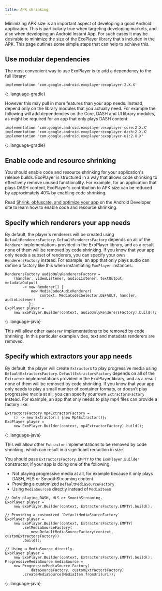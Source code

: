 ```yaml
---
title: APK shrinking
---
```


Minimizing APK size is an important aspect of developing a good Android
application. This is particularly true when targeting developing markets, and
also when developing an Android Instant App. For such cases it may be desirable
to minimize the size of the ExoPlayer library that's included in the APK. This
page outlines some simple steps that can help to achieve this.

## Use modular dependencies ##

The most convenient way to use ExoPlayer is to add a dependency to the full
library:

~~~
implementation 'com.google.android.exoplayer:exoplayer:2.X.X'
~~~
{: .language-gradle}

However this may pull in more features than your app needs. Instead, depend only
on the library modules that you actually need. For example the following will
add dependencies on the Core, DASH and UI library modules, as might be required
for an app that only plays DASH content:

~~~
implementation 'com.google.android.exoplayer:exoplayer-core:2.X.X'
implementation 'com.google.android.exoplayer:exoplayer-dash:2.X.X'
implementation 'com.google.android.exoplayer:exoplayer-ui:2.X.X'
~~~
{: .language-gradle}

## Enable code and resource shrinking ##

You should enable code and resource shrinking for your application's release
builds. ExoPlayer is structured in a way that allows code shrinking to
effectively remove unused functionality. For example, for an application that
plays DASH content, ExoPlayer's contribution to APK size can be reduced by
approximately 40% by enabling code shrinking.

Read [Shrink, obfuscate, and optimize your app][] on the Android Developer site
to learn how to enable code and resource shrinking.

## Specify which renderers your app needs ##

By default, the player's renderers will be created using
`DefaultRenderersFactory`. `DefaultRenderersFactory` depends on all of the
`Renderer` implementations provided in the ExoPlayer library, and as a result
none of them will be removed by code shrinking. If you know that your app only
needs a subset of renderers, you can specify your own `RenderersFactory`
instead. For example, an app that only plays audio can define a factory like
this when instantiating `ExoPlayer` instances:

~~~
RenderersFactory audioOnlyRenderersFactory =
    (handler, videoListener, audioListener, textOutput, metadataOutput)
        -> new Renderer[] {
            new MediaCodecAudioRenderer(
                context, MediaCodecSelector.DEFAULT, handler, audioListener)
           };
ExoPlayer player =
    new ExoPlayer.Builder(context, audioOnlyRenderersFactory).build();
~~~
{: .language-java}

This will allow other `Renderer` implementations to be removed by code
shrinking. In this particular example video, text and metadata renderers are
removed.

## Specify which extractors your app needs ##

By default, the player will create `Extractor`s to play progressive media using
`DefaultExtractorsFactory`. `DefaultExtractorsFactory` depends on all of the
`Extractor` implementations provided in the ExoPlayer library, and as a result
none of them will be removed by code shrinking. If you know that your app only
needs to play a small number of container formats, or doesn't play progressive
media at all, you can specify your own `ExtractorsFactory` instead. For example,
an app that only needs to play mp4 files can provide a factory like:

~~~
ExtractorsFactory mp4ExtractorFactory =
    () -> new Extractor[] {new Mp4Extractor()};
ExoPlayer player =
    new ExoPlayer.Builder(context, mp4ExtractorFactory).build();
~~~
{: .language-java}

This will allow other `Extractor` implementations to be removed by code
shrinking, which can result in a significant reduction in size.

You should pass `ExtractorsFactory.EMPTY` to the `ExoPlayer.Builder`
constructor, if your app is doing one of the following:

* Not playing progressive media at all, for example because it only
  plays DASH, HLS or SmoothStreaming content
* Providing a customized `DefaultMediaSourceFactory`
* Using `MediaSource`s directly instead of `MediaItem`s

~~~
// Only playing DASH, HLS or SmoothStreaming.
ExoPlayer player =
    new ExoPlayer.Builder(context, ExtractorsFactory.EMPTY).build();

// Providing a customized `DefaultMediaSourceFactory`
ExoPlayer player =
    new ExoPlayer.Builder(context, ExtractorsFactory.EMPTY)
        .setMediaSourceFactory(
            new DefaultMediaSourceFactory(context, customExtractorsFactory))
        .build();

// Using a MediaSource directly.
ExoPlayer player =
    new ExoPlayer.Builder(context, ExtractorsFactory.EMPTY).build();
ProgressiveMediaSource mediaSource =
    new ProgressiveMediaSource.Factory(
            dataSourceFactory, customExtractorsFactory)
        .createMediaSource(MediaItem.fromUri(uri));
~~~
{: .language-java}

[Shrink, obfuscate, and optimize your app]: https://developer.android.com/studio/build/shrink-code
